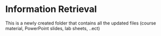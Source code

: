 # Information Retrieval
This is a newly created folder that contains all the updated files (course material, PowerPoint slides, lab sheets, ..ect)

